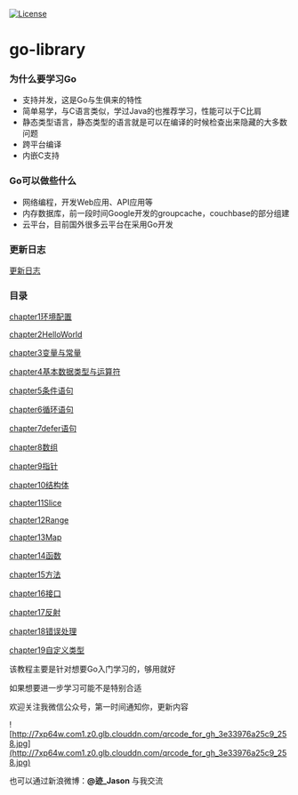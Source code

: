 [![License](https://img.shields.io/badge/License-Apache%202.0-blue.svg)](https://opensource.org/licenses/Apache-2.0)

# go-library

### 为什么要学习Go

- 支持并发，这是Go与生俱来的特性
- 简单易学，与C语言类似，学过Java的也推荐学习，性能可以于C比肩
- 静态类型语言，静态类型的语言就是可以在编译的时候检查出来隐藏的大多数问题
- 跨平台编译
- 内嵌C支持

### Go可以做些什么

- 网络编程，开发Web应用、API应用等
- 内存数据库，前一段时间Google开发的groupcache，couchbase的部分组建
- 云平台，目前国外很多云平台在采用Go开发

### 更新日志

[更新日志](https://github.com/zoeminghong/go-library/blob/master/更新日志.md)

###  目录

[chapter1环境配置](https://github.com/zoeminghong/go-library/blob/master/chapter1%E7%8E%AF%E5%A2%83%E9%85%8D%E7%BD%AE.md)

[chapter2HelloWorld](https://github.com/zoeminghong/go-library/blob/master/chapter2HelloWorld.md)

[chapter3变量与常量](https://github.com/zoeminghong/go-library/blob/master/chapter3%E5%8F%98%E9%87%8F%E4%B8%8E%E5%B8%B8%E9%87%8F.md)

[chapter4基本数据类型与运算符](https://github.com/zoeminghong/go-library/blob/master/chapter4%E5%9F%BA%E6%9C%AC%E6%95%B0%E6%8D%AE%E7%B1%BB%E5%9E%8B%E4%B8%8E%E8%BF%90%E7%AE%97%E7%AC%A6.md)

[chapter5条件语句](https://github.com/zoeminghong/go-library/blob/master/chapter5%E6%9D%A1%E4%BB%B6%E8%AF%AD%E5%8F%A5.md)

[chapter6循环语句](https://github.com/zoeminghong/go-library/blob/master/chapter6%E5%BE%AA%E7%8E%AF%E8%AF%AD%E5%8F%A5.md)

[chapter7defer语句](https://github.com/zoeminghong/go-library/blob/master/chapter7defer%E8%AF%AD%E5%8F%A5.md)

[chapter8数组](https://github.com/zoeminghong/go-library/blob/master/chapter8%E6%95%B0%E7%BB%84.md)

[chapter9指针](https://github.com/zoeminghong/go-library/blob/master/chapter9%E6%8C%87%E9%92%88.md)

[chapter10结构体](https://github.com/zoeminghong/go-library/blob/master/chapter10%E7%BB%93%E6%9E%84%E4%BD%93.md)

[chapter11Slice](https://github.com/zoeminghong/go-library/blob/master/chapter11Slice.md)

[chapter12Range](https://github.com/zoeminghong/go-library/blob/master/chapter12Range.md)

[chapter13Map](https://github.com/zoeminghong/go-library/blob/master/chapter13Map.md)

[chapter14函数](https://github.com/zoeminghong/go-library/blob/master/chapter14%E5%87%BD%E6%95%B0.md)

[chapter15方法](https://github.com/zoeminghong/go-library/blob/master/chapter15%E6%96%B9%E6%B3%95.md)

[chapter16接口](https://github.com/zoeminghong/go-library/blob/master/chapter16%E6%8E%A5%E5%8F%A3.md)

[chapter17反射](https://github.com/zoeminghong/go-library/blob/master/chapter17%E5%8F%8D%E5%B0%84.md)

[chapter18错误处理](https://github.com/zoeminghong/go-library/blob/master/chapter18%E9%94%99%E8%AF%AF%E5%A4%84%E7%90%86.md)

[chapter19自定义类型](https://github.com/zoeminghong/go-library/blob/master/chapter19自定义类型.md)

该教程主要是针对想要Go入门学习的，够用就好

如果想要进一步学习可能不是特别合适

欢迎关注我微信公众号，第一时间通知你，更新内容

![http://7xp64w.com1.z0.glb.clouddn.com/qrcode_for_gh_3e33976a25c9_258.jpg](http://7xp64w.com1.z0.glb.clouddn.com/qrcode_for_gh_3e33976a25c9_258.jpg)

也可以通过新浪微博：**@迹_Jason** 与我交流

